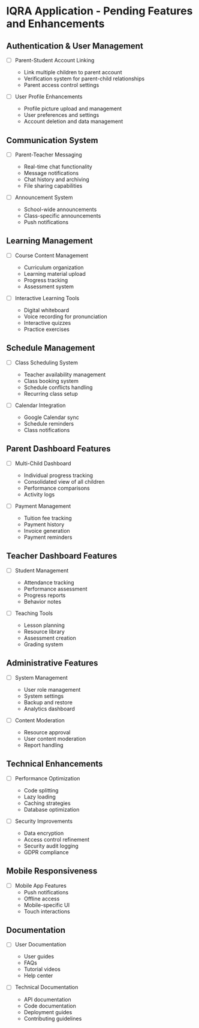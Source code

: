 # IQRA Application - Pending Features and Enhancements

## Authentication & User Management
- [ ] Parent-Student Account Linking
  - Link multiple children to parent account
  - Verification system for parent-child relationships
  - Parent access control settings

- [ ] User Profile Enhancements
  - Profile picture upload and management
  - User preferences and settings
  - Account deletion and data management

## Communication System
- [ ] Parent-Teacher Messaging
  - Real-time chat functionality
  - Message notifications
  - Chat history and archiving
  - File sharing capabilities

- [ ] Announcement System
  - School-wide announcements
  - Class-specific announcements
  - Push notifications

## Learning Management
- [ ] Course Content Management
  - Curriculum organization
  - Learning material upload
  - Progress tracking
  - Assessment system

- [ ] Interactive Learning Tools
  - Digital whiteboard
  - Voice recording for pronunciation
  - Interactive quizzes
  - Practice exercises

## Schedule Management
- [ ] Class Scheduling System
  - Teacher availability management
  - Class booking system
  - Schedule conflicts handling
  - Recurring class setup

- [ ] Calendar Integration
  - Google Calendar sync
  - Schedule reminders
  - Class notifications

## Parent Dashboard Features
- [ ] Multi-Child Dashboard
  - Individual progress tracking
  - Consolidated view of all children
  - Performance comparisons
  - Activity logs

- [ ] Payment Management
  - Tuition fee tracking
  - Payment history
  - Invoice generation
  - Payment reminders

## Teacher Dashboard Features
- [ ] Student Management
  - Attendance tracking
  - Performance assessment
  - Progress reports
  - Behavior notes

- [ ] Teaching Tools
  - Lesson planning
  - Resource library
  - Assessment creation
  - Grading system

## Administrative Features
- [ ] System Management
  - User role management
  - System settings
  - Backup and restore
  - Analytics dashboard

- [ ] Content Moderation
  - Resource approval
  - User content moderation
  - Report handling

## Technical Enhancements
- [ ] Performance Optimization
  - Code splitting
  - Lazy loading
  - Caching strategies
  - Database optimization

- [ ] Security Improvements
  - Data encryption
  - Access control refinement
  - Security audit logging
  - GDPR compliance

## Mobile Responsiveness
- [ ] Mobile App Features
  - Push notifications
  - Offline access
  - Mobile-specific UI
  - Touch interactions

## Documentation
- [ ] User Documentation
  - User guides
  - FAQs
  - Tutorial videos
  - Help center

- [ ] Technical Documentation
  - API documentation
  - Code documentation
  - Deployment guides
  - Contributing guidelines
